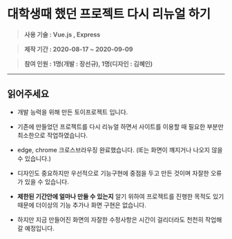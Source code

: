 # 대학생때 했던 프로젝트 다시 리뉴얼 하기

> **사용 기술 : Vue.js , Express**

> **제작 기간 : 2020-08-17 ~ 2020-09-09**

> **참여 인원 : 1명(개발 : 장선규), 1명(디자인 : 김혜인)**

---

## 읽어주세요

- 개발 능력을 위해 만든 토이프로젝트 입니다.

- 기존에 만들었던 프로젝트를 다시 리뉴얼 하면서 사이트를 이용할 때 필요한 부분만 최소한으로 작업하였습니다.

- edge, chrome 크로스브라우징 완료했습니다. (IE는 화면이 꺠지거나 나오지 않을 수 있습니다.)

- 디자인도 중요하지만 우선적으로 기능구현에 중점을 두고 만든 것이며 자잘한 오류가 있을 수 있습니다.

- **제한된 기간안에 얼마나 만들 수 있는지** 알기 위하여 프로젝트를 진행한 목적도 있기 때문에 더이상의 기능 추가나 화면 구현은 없습니다.

- 하지만 지금 만들어진 화면의 자잘한 수정사항은 시간이 걸리더라도 천천히 작업해 갈 예정입니다.
